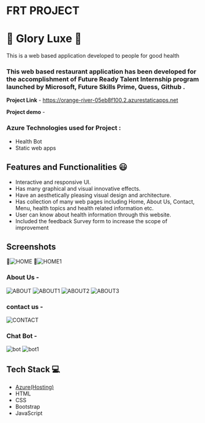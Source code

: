 # FRT PROJECT
# 🎉 Glory Luxe  🎉

This is a web based application developed to people for good health

### This web based restaurant application has been developed for the accomplishment of Future Ready Talent Internship program launched by Microsoft, Future Skills Prime, Quess, Github .


**Project Link** - https://orange-river-05eb8f100.2.azurestaticapps.net

**Project demo** -

### Azure Technologies used for Project :
- Health Bot
- Static web apps


## Features and Functionalities 😃

- Interactive and responsive UI.
- Has many graphical and visual innovative effects.
- Have an aesthetically pleasing visual design and architecture.
- Has collection of many web pages including Home, About Us, Contact, Menu, health topics and health related information etc.
- User can know about health information through this website.
- Included the feedback Survey form to increase the scope of improvement 

## Screenshots

 📸![HOME](https://user-images.githubusercontent.com/113366409/201277543-c205b540-bc9b-4b53-9d22-1140521643c7.png)
 📸![HOME1](https://user-images.githubusercontent.com/113366409/201277562-49dff5e5-a00b-42c7-82f4-574a75d7d176.png)

 



   

### About Us -

![ABOUT](https://user-images.githubusercontent.com/113366409/201278013-30b0a274-abcc-4461-9779-a4b982dc3692.png)
![ABOUT1](https://user-images.githubusercontent.com/113366409/201278038-fdbbd31b-666f-4821-80b9-a9f2957fa1a0.png)
![ABOUT2](https://user-images.githubusercontent.com/113366409/201278051-38b0683f-5c0e-490b-8a21-0dab605a944d.png)
![ABOUT3](https://user-images.githubusercontent.com/113366409/201278066-25b86e00-dcaf-49ad-90b6-5e12fcb247a6.png)


### contact us -

![CONTACT](https://user-images.githubusercontent.com/113366409/201278622-a201afe0-4026-4d4d-8dc0-950032f40a01.png)

### Chat Bot -

![bot](https://user-images.githubusercontent.com/113366409/201278912-e768b783-1980-4a0e-a041-47034d1fb2b7.png)
![bot1](https://user-images.githubusercontent.com/113366409/201278921-7d83f5ec-9634-476f-be03-f112bd7b548b.png)



## Tech Stack 💻

- [Azure(Hosting)](https://azure.microsoft.com/en-in/features/azure-portal/)
- HTML
- CSS
- Bootstrap
- JavaScript
